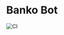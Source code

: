 # Banko Bot

![CI](https://github.com/bankobotv14/BankoBot/workflows/.github/workflows/ci.yml/badge.svg)

